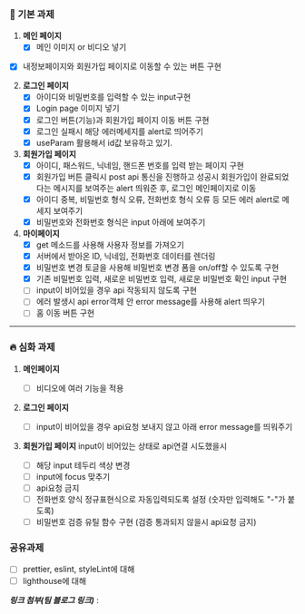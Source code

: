 ### 🧩 기본 과제

1. **메인 페이지**
   - [x] 메인 이미지 or 비디오 넣기

- [x] 내정보페이지와 회원가입 페이지로 이동할 수 있는 버튼 구현

2. **로그인 페이지**
   - [x] 아이디와 비밀번호를 입력할 수 있는 input구현
   - [x] Login page 이미지 넣기
   - [x] 로그인 버튼(기능)과 회원가입 페이지 이동 버튼 구현
   - [x] 로그인 실패시 해당 에러메세지를 alert로 띄어주기
   - [x] useParam 활용해서 id값 보유하고 있기.
3. **회원가입 페이지**
   - [x] 아이디, 패스워드, 닉네임, 핸드폰 번호를 입력 받는 페이지 구현
   - [x] 회원가입 버튼 클릭시 post api 통신을 진행하고 성공시 회원가입이 완료되었다는 메시지를 보여주는 alert 띄워준 후, 로그인 메인페이지로 이동
   - [x] 아이디 중복, 비밀번호 형식 오류, 전화번호 형식 오류 등 모든 에러 alert로 메세지 보여주기
   - [x] 비밀번호와 전화번호 형식은 input 아래에 보여주기
4. **마이페이지**
   - [x] get 메소드를 사용해 사용자 정보를 가져오기
   - [x] 서버에서 받아온 ID, 닉네임, 전화번호 데이터를 렌더링
   - [x] 비밀번호 변경 토글을 사용해 비밀번호 변경 폼을 on/off할 수 있도록 구현
   - [x] 기존 비밀번호 입력, 새로운 비밀번호 입력, 새로운 비밀번호 확인 input 구현
   - [ ] input이 비어있을 경우 api 작동되지 않도록 구현
   - [ ] 에러 발생시 api error객체 안 error message를 사용해 alert 띄우기
   - [ ] 홈 이동 버튼 구현

---

### 🔥 심화 과제

1. **메인페이지**
   - [ ] 비디오에 여러 기능을 적용
2. **로그인 페이지**
   - [ ] input이 비어있을 경우 api요청 보내지 않고 아래 error message를 띄워주기
3. **회원가입 페이지**
   input이 비어있는 상태로 api연결 시도했을시

   - [ ] 해당 input 테두리 색상 변경
   - [ ] input에 focus 맞추기
   - [ ] api요청 금지
   - [ ] 전화번호 양식 정규표현식으로 자동입력되도록 설정 (숫자만 입력해도 "-"가 붙도록)
   - [ ] 비밀번호 검증 유틸 함수 구현 (검증 통과되지 않을시 api요청 금지)

### 공유과제

- [ ] prettier, eslint, styleLint에 대해
- [ ] lighthouse에 대해

**_링크 첨부(팀 블로그 링크)_** :
